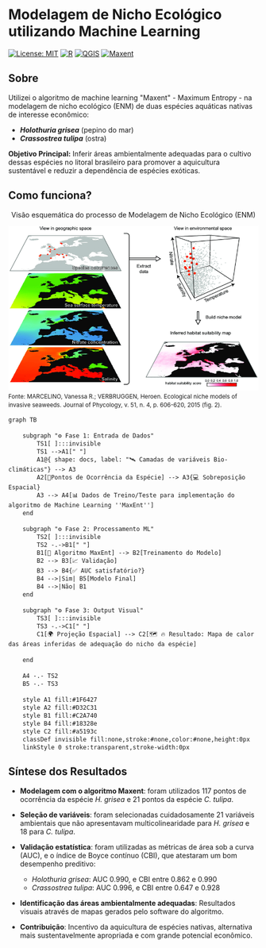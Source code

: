 # Modelagem de Nicho Ecológico utilizando Machine Learning

[![License: MIT](https://img.shields.io/badge/License-MIT-yellow.svg)](https://opensource.org/licenses/MIT)
[![R](https://img.shields.io/badge/R-4.1.0+-blue.svg)](https://www.r-project.org/)
[![QGIS](https://img.shields.io/badge/QGIS-3.16+-green.svg)](https://qgis.org)
[![Maxent](https://biodiversityinformatics.amnh.org/open_source/maxent/ban2.png)](https://biodiversityinformatics.amnh.org/open_source/maxent/)

## Sobre

Utilizei o algoritmo de machine learning "Maxent" - Maximum Entropy - na modelagem de nicho ecológico (ENM) de duas espécies aquáticas nativas de interesse econômico:

- ***Holothuria grisea*** (pepino do mar)
- ***Crassostrea tulipa*** (ostra)
  
**Objetivo Principal:** Inferir áreas ambientalmente adequadas para o cultivo  dessas espécies  no litoral brasileiro para promover a aquicultura sustentável e reduzir a dependência de espécies exóticas.

## Como funciona?

<center>Visão esquemática do processo de Modelagem de Nicho Ecológico (ENM)</center>

![Modelagem de Nicho Ecológico](https://raw.githubusercontent.com/LucasBods/Modelagem-de-Nicho-Ecologico/refs/heads/dev/images/Marcelino_ENM.png)
<small>Fonte: MARCELINO, Vanessa R.; VERBRUGGEN, Heroen. Ecological niche models of invasive seaweeds. Journal of Phycology, v. 51, n. 4, p. 606-620, 2015 (fig. 2).</small>
```mermaid
graph TB

    subgraph "⚙️ Fase 1: Entrada de Dados"
        TS1[ ]:::invisible
        TS1 -->A1[" "]
        A1@{ shape: docs, label: "🛰️ Camadas de variáveis Bio-climáticas"} --> A3
        A2[📌Pontos de Ocorrência da Espécie] --> A3{💻 Sobreposição Espacial}
        A3 --> A4[📊 Dados de Treino/Teste para implementação do algoritmo de Machine Learning ''MaxEnt'']
    end
    
    subgraph "⚙️ Fase 2: Processamento ML"
        TS2[ ]:::invisible
        TS2 -.->B1[" "]
        B1[🤖 Algoritmo MaxEnt] --> B2[Treinamento do Modelo]
        B2 --> B3[📈 Validação]
        B3 --> B4{✅ AUC satisfatório?}
        B4 -->|Sim| B5[Modelo Final]
        B4 -->|Não| B1
    end
    
    subgraph "⚙️ Fase 3: Output Visual"
        TS3[ ]:::invisible
        TS3 -.->C1[" "]
        C1[🌍 Projeção Espacial] --> C2[🗺️ 🔥 Resultado: Mapa de calor das áreas inferidas de adequação do nicho da espécie]
        
    end
   
    A4 -.- TS2
    B5 -.- TS3
    
    style A1 fill:#1F6427
    style A2 fill:#D32C31
    style B1 fill:#C2A740
    style B4 fill:#18328e
    style C2 fill:#a5193c
    classDef invisible fill:none,stroke:#none,color:#none,height:0px
    linkStyle 0 stroke:transparent,stroke-width:0px
```


## Síntese dos Resultados

- **Modelagem com o algoritmo Maxent**: foram utilizados 117 pontos de ocorrência da espécie *H. grisea* e 21 pontos da espécie *C. tulipa*.

- **Seleção de variáveis**: foram selecionadas cuidadosamente 21 variáveis ambientais que não apresentavam multicolinearidade para *H. grisea* e 18 para *C. tulipa*.

- **Validação estatística**: foram utilizadas as métricas de área sob a curva (AUC), e o índice de Boyce contínuo (CBI), que atestaram um bom desempenho preditivo:
  - *Holothuria grisea*: AUC 0.990, e CBI entre 0.862 e 0.990
  - *Crassostrea tulipa*: AUC 0.996, e CBI entre 0.647 e 0.928

- **Identificação das áreas ambientalmente adequadas**: Resultados visuais através de mapas gerados pelo software do algoritmo.

- **Contribuição**: Incentivo da aquicultura de espécies nativas, alternativa mais sustentavelmente apropriada e com grande potencial econômico.
